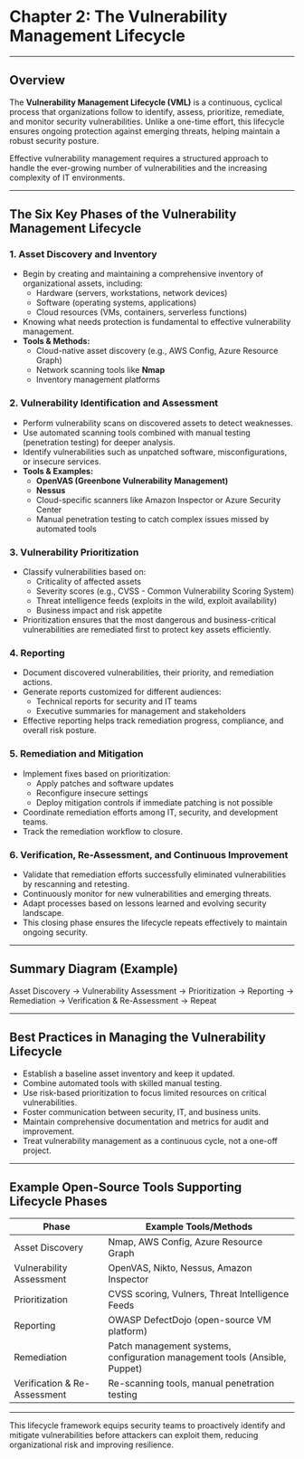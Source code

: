 # Chapter 2: The Vulnerability Management Lifecycle

---

## Overview

The **Vulnerability Management Lifecycle (VML)** is a continuous, cyclical process that organizations follow to identify, assess, prioritize, remediate, and monitor security vulnerabilities. Unlike a one-time effort, this lifecycle ensures ongoing protection against emerging threats, helping maintain a robust security posture.

Effective vulnerability management requires a structured approach to handle the ever-growing number of vulnerabilities and the increasing complexity of IT environments.

---

## The Six Key Phases of the Vulnerability Management Lifecycle

### 1. Asset Discovery and Inventory

- Begin by creating and maintaining a comprehensive inventory of organizational assets, including:
  - Hardware (servers, workstations, network devices)
  - Software (operating systems, applications)
  - Cloud resources (VMs, containers, serverless functions)
- Knowing what needs protection is fundamental to effective vulnerability management.
- **Tools & Methods:**  
  - Cloud-native asset discovery (e.g., AWS Config, Azure Resource Graph)  
  - Network scanning tools like **Nmap**  
  - Inventory management platforms

### 2. Vulnerability Identification and Assessment

- Perform vulnerability scans on discovered assets to detect weaknesses.
- Use automated scanning tools combined with manual testing (penetration testing) for deeper analysis.
- Identify vulnerabilities such as unpatched software, misconfigurations, or insecure services.
- **Tools & Examples:**  
  - **OpenVAS (Greenbone Vulnerability Management)**  
  - **Nessus**  
  - Cloud-specific scanners like Amazon Inspector or Azure Security Center  
  - Manual penetration testing to catch complex issues missed by automated tools

### 3. Vulnerability Prioritization

- Classify vulnerabilities based on:
  - Criticality of affected assets
  - Severity scores (e.g., CVSS - Common Vulnerability Scoring System)
  - Threat intelligence feeds (exploits in the wild, exploit availability)
  - Business impact and risk appetite
- Prioritization ensures that the most dangerous and business-critical vulnerabilities are remediated first to protect key assets efficiently.

### 4. Reporting

- Document discovered vulnerabilities, their priority, and remediation actions.
- Generate reports customized for different audiences:
  - Technical reports for security and IT teams
  - Executive summaries for management and stakeholders
- Effective reporting helps track remediation progress, compliance, and overall risk posture.

### 5. Remediation and Mitigation

- Implement fixes based on prioritization:
  - Apply patches and software updates
  - Reconfigure insecure settings
  - Deploy mitigation controls if immediate patching is not possible
- Coordinate remediation efforts among IT, security, and development teams.
- Track the remediation workflow to closure.

### 6. Verification, Re-Assessment, and Continuous Improvement

- Validate that remediation efforts successfully eliminated vulnerabilities by rescanning and retesting.
- Continuously monitor for new vulnerabilities and emerging threats.
- Adapt processes based on lessons learned and evolving security landscape.
- This closing phase ensures the lifecycle repeats effectively to maintain ongoing security.

---

## Summary Diagram (Example)

Asset Discovery → Vulnerability Assessment → Prioritization → Reporting → Remediation → Verification & Re-Assessment → Repeat


---

## Best Practices in Managing the Vulnerability Lifecycle

- Establish a baseline asset inventory and keep it updated.
- Combine automated tools with skilled manual testing.
- Use risk-based prioritization to focus limited resources on critical vulnerabilities.
- Foster communication between security, IT, and business units.
- Maintain comprehensive documentation and metrics for audit and improvement.
- Treat vulnerability management as a continuous cycle, not a one-off project.

---

## Example Open-Source Tools Supporting Lifecycle Phases

| Phase                      | Example Tools/Methods               |
|----------------------------|-----------------------------------|
| Asset Discovery            | Nmap, AWS Config, Azure Resource Graph |
| Vulnerability Assessment   | OpenVAS, Nikto, Nessus, Amazon Inspector |
| Prioritization             | CVSS scoring, Vulners, Threat Intelligence Feeds |
| Reporting                  | OWASP DefectDojo (open-source VM platform) |
| Remediation                | Patch management systems, configuration management tools (Ansible, Puppet) |
| Verification & Re-Assessment | Re-scanning tools, manual penetration testing |

---

This lifecycle framework equips security teams to proactively identify and mitigate vulnerabilities before attackers can exploit them, reducing organizational risk and improving resilience.